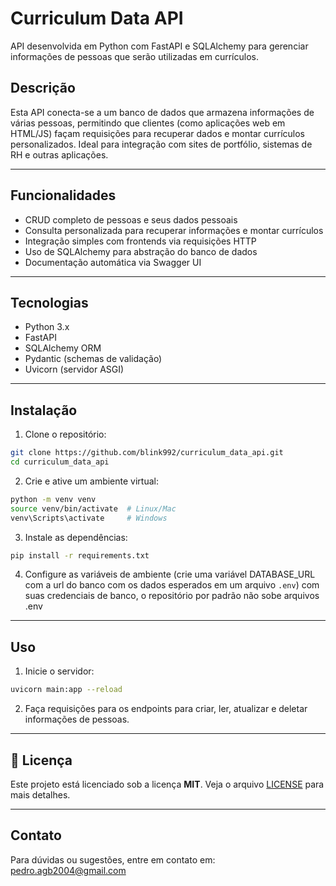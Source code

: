 # Curriculum Data API

API desenvolvida em Python com FastAPI e SQLAlchemy para gerenciar informações de pessoas que serão utilizadas em currículos.

## Descrição

Esta API conecta-se a um banco de dados que armazena informações de várias pessoas, permitindo que clientes (como aplicações web em HTML/JS) façam requisições para recuperar dados e montar currículos personalizados. Ideal para integração com sites de portfólio, sistemas de RH e outras aplicações.

---

## Funcionalidades

* CRUD completo de pessoas e seus dados pessoais
* Consulta personalizada para recuperar informações e montar currículos
* Integração simples com frontends via requisições HTTP
* Uso de SQLAlchemy para abstração do banco de dados
* Documentação automática via Swagger UI

---

## Tecnologias

* Python 3.x
* FastAPI
* SQLAlchemy ORM
* Pydantic (schemas de validação)
* Uvicorn (servidor ASGI)

---

## Instalação

1. Clone o repositório:

```bash
git clone https://github.com/blink992/curriculum_data_api.git
cd curriculum_data_api
```

2. Crie e ative um ambiente virtual:

```bash
python -m venv venv
source venv/bin/activate  # Linux/Mac
venv\Scripts\activate     # Windows
```

3. Instale as dependências:

```bash
pip install -r requirements.txt
```

4. Configure as variáveis de ambiente (crie uma variável DATABASE_URL com a url do banco com os dados esperados em um arquivo `.env`) com suas credenciais de banco, o repositório por padrão não sobe arquivos .env

---

## Uso

1. Inicie o servidor:

```bash
uvicorn main:app --reload
```


2. Faça requisições para os endpoints para criar, ler, atualizar e deletar informações de pessoas.

---

## 📝 Licença

Este projeto está licenciado sob a licença **MIT**. Veja o arquivo [LICENSE](./LICENSE.md) para mais detalhes.

-----
## Contato

Para dúvidas ou sugestões, entre em contato em: pedro.agb2004@gmail.com

